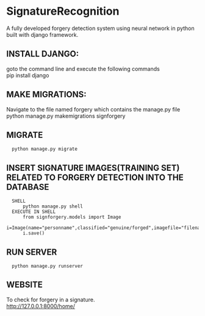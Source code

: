 # SignatureRecognition
A fully developed forgery detection system using neural network in python built with django framework.  
## INSTALL DJANGO:    
goto the command line and execute the following commands  
      pip install django  
## MAKE MIGRATIONS:   
Navigate to the file named forgery which contains the manage.py file  
      python manage.py makemigrations signforgery
## MIGRATE    
      python manage.py migrate  
## INSERT SIGNATURE IMAGES(TRAINING SET) RELATED TO FORGERY DETECTION INTO THE DATABASE  
      SHELL  
          python manage.py shell  
      EXECUTE IN SHELL  
          from signforgery.models import Image   
          i=Image(name="personname",classified="genuine/forged",imagefile="filename")  
          i.save()  
## RUN SERVER    
      python manage.py runserver  
## WEBSITE  
To check for forgery in a signature.  
      http://127.0.0.1:8000/home/  
      
